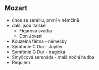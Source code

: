 ## Mozart
- únos ze seraillu, první v němčině
- další jsou italské
  - Figarova svatba
  - Don Jovani
- Kouzelná flétna - německy
- Symfonie C Dur - Jupiter
- Symfonie G Dur - tragická
- Smyčcová serenáda - malá noční hudba
- Requiem